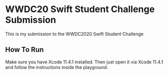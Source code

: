 # WWDC20 Swift Student Challenge Submission
This is my submission to the WWDC2020 Swift Student Challenge

## How To Run
Make sure you have Xcode 11.4.1 installed.
Then just open it via Xcode 11.4.1 and follow the instructions inside the playground.

